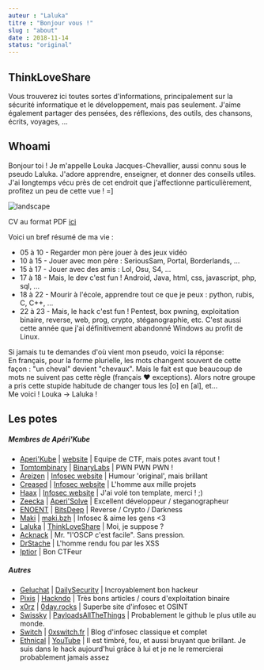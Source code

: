 ```yaml
---
auteur : "Laluka"
titre : "Bonjour vous !"
slug : "about"
date : 2018-11-14
status: "original"
---
```


## ThinkLoveShare

Vous trouverez ici toutes sortes d'informations, principalement sur la sécurité informatique et le développement, mais pas seulement. J'aime également partager des pensées, des réflexions, des outils, des chansons, écrits, voyages, ...

## Whoami

Bonjour toi ! Je m'appelle Louka Jacques-Chevallier, aussi connu sous le pseudo Laluka. J'adore apprendre, enseigner, et donner des conseils utiles. J'ai longtemps vécu près de cet endroit que j'affectionne particulièrement, profitez un peu de cette vue ! =]

![landscape](/about/landscape.jpg)

CV au format PDF [ici](/about/CV_Louka_JC_FR.pdf)

Voici un bref résumé de ma vie :

-   05 à 10 - Regarder mon père jouer à des jeux vidéo
-   10 à 15 - Jouer avec mon père : SeriousSam, Portal, Borderlands, ...
-   15 à 17 - Jouer avec des amis : Lol, Osu, S4, ...
-   17 à 18 - Mais, le dev c'est fun ! Android, Java, html, css, javascript, php, sql, ...
-   18 à 22 - Mourir à l'école, apprendre tout ce que je peux : python, rubis, C, C++, ...
-   22 à 23 - Mais, le hack c'est fun ! Pentest, box pwning, exploitation binaire, reverse, web, prog, crypto, stéganographie, etc. C'est aussi cette année que j'ai définitivement abandonné Windows au profit de Linux.

Si jamais tu te demandes d'où vient mon pseudo, voici la réponse:\
En français, pour la forme plurielle, les mots changent souvent de cette façon : "un cheval" devient "chevaux".
Mais le fait est que beaucoup de mots ne suivent pas cette règle (français ❤ exceptions).
Alors notre groupe a pris cette stupide habitude de changer tous les [o] en [al], et...\
Me voici ! Louka -> Laluka !

## Les potes

##### Membres de Apéri'Kube

-   [Aperi'Kube](https://twitter.com/AperiKube) \| [website](http://www.aperikube.fr/) | Equipe de CTF, mais potes avant tout !
-   [Tomtombinary](https://twitter.com/tomtombinary) \| [BinaryLabs](http://tomtombinary.xyz/) | PWN PWN PWN !
-   [Areizen](https://twitter.com/RomainKraft) \| [Infosec website](https://www.areizen.fr/) | Humour 'original', mais brillant
-   [Creased](https://twitter.com/Creased_) \| [Infosec website](https://www.bmoine.fr) | L'homme aux mille projets
-   [Haax](https://twitter.com/Haaxmax) \| [Infosec website](https://haax.fr/) | J'ai volé ton template, merci ! ;)
-   [Zeecka](https://twitter.com/Zeecka_) \| [Aperi'Solve](https://www.aperisolve.fr/) | Excellent développeur / steganographeur
-   [ENOENT](https://twitter.com/ENOENT_) \| [BitsDeep](https://bitsdeep.com/) | Reverse / Crypto / Darkness
-   [Maki](https://twitter.com/AlanMarrec1) \|  [maki.bzh](https://maki.bzh/) | Infosec & aime les gens <3
-   [Laluka](https://twitter.com/TheLaluka) \|  [ThinkLoveShare](https://thinkloveshare.github.io) | Moi, je suppose ?
-   [Acknack](https://twitter.com/_ACKNAK_) | Mr. "l'OSCP c'est facile". Sans pression.
-   [DrStache](https://twitter.com/DrStache_) | L'homme rendu fou par les XSS
-   [Iptior](https://twitter.com/ErwanFily) | Bon CTFeur

##### Autres

-   [Geluchat](https://twitter.com/Geluchat) \| [DailySecurity](https://www.dailysecurity.fr/) | Incroyablement bon hackeur
-   [Pixis](https://twitter.com/HackAndDo) \| [Hackndo](https://beta.hackndo.com/) | Très bons articles / cours d'exploitation binaire
-   [x0rz](https://twitter.com/x0rz) \| [0day.rocks](https://0day.rocks/) | Superbe site d'infosec et OSINT
-   [Swissky](https://twitter.com/pentest_swissky) \| [PayloadsAllTheThings](https://github.com/swisskyrepo/PayloadsAllTheThings) | Probablement le github le plus utile au monde.
-   [Switch](https://twitter.com/swuitch) \| [0xswitch.fr](https://0xswitch.fr) | Blog d'infosec classique et complet
-   [Ethnical](https://twitter.com/EthnicalInfo) \| [YouTube](https://www.youtube.com/user/EthnicalNightamre) | Il est timbré, fou, et aussi bruyant que brillant. Je suis dans le hack aujourd'hui grâce à lui et je ne le remercierai probablement jamais assez
